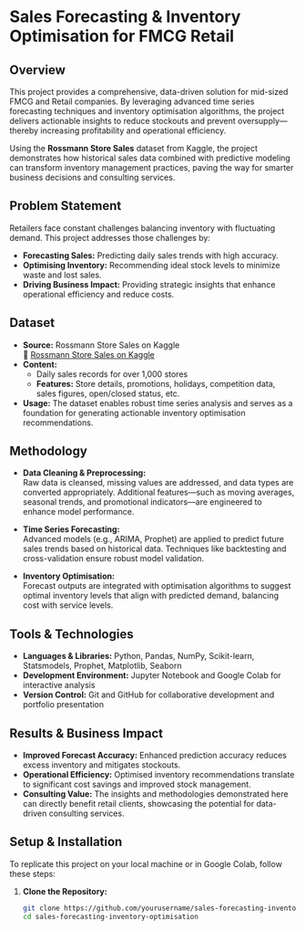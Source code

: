 # Sales Forecasting & Inventory Optimisation for FMCG Retail

## Overview
This project provides a comprehensive, data-driven solution for mid-sized FMCG and Retail companies. By leveraging advanced time series forecasting techniques and inventory optimisation algorithms, the project delivers actionable insights to reduce stockouts and prevent oversupply—thereby increasing profitability and operational efficiency.

Using the **Rossmann Store Sales** dataset from Kaggle, the project demonstrates how historical sales data combined with predictive modeling can transform inventory management practices, paving the way for smarter business decisions and consulting services.

## Problem Statement
Retailers face constant challenges balancing inventory with fluctuating demand. This project addresses those challenges by:
- **Forecasting Sales:** Predicting daily sales trends with high accuracy.
- **Optimising Inventory:** Recommending ideal stock levels to minimize waste and lost sales.
- **Driving Business Impact:** Providing strategic insights that enhance operational efficiency and reduce costs.

## Dataset
- **Source:** Rossmann Store Sales on Kaggle  
  🔗 [Rossmann Store Sales on Kaggle](https://www.kaggle.com/c/rossmann-store-sales)
- **Content:**  
  - Daily sales records for over 1,000 stores
  - **Features:** Store details, promotions, holidays, competition data, sales figures, open/closed status, etc.
- **Usage:** The dataset enables robust time series analysis and serves as a foundation for generating actionable inventory optimisation recommendations.

## Methodology
- **Data Cleaning & Preprocessing:**  
  Raw data is cleansed, missing values are addressed, and data types are converted appropriately. Additional features—such as moving averages, seasonal trends, and promotional indicators—are engineered to enhance model performance.
  
- **Time Series Forecasting:**  
  Advanced models (e.g., ARIMA, Prophet) are applied to predict future sales trends based on historical data. Techniques like backtesting and cross-validation ensure robust model validation.

- **Inventory Optimisation:**  
  Forecast outputs are integrated with optimisation algorithms to suggest optimal inventory levels that align with predicted demand, balancing cost with service levels.

## Tools & Technologies
- **Languages & Libraries:** Python, Pandas, NumPy, Scikit-learn, Statsmodels, Prophet, Matplotlib, Seaborn  
- **Development Environment:** Jupyter Notebook and Google Colab for interactive analysis  
- **Version Control:** Git and GitHub for collaborative development and portfolio presentation

## Results & Business Impact
- **Improved Forecast Accuracy:** Enhanced prediction accuracy reduces excess inventory and mitigates stockouts.
- **Operational Efficiency:** Optimised inventory recommendations translate to significant cost savings and improved stock management.
- **Consulting Value:** The insights and methodologies demonstrated here can directly benefit retail clients, showcasing the potential for data-driven consulting services.

## Setup & Installation
To replicate this project on your local machine or in Google Colab, follow these steps:

1. **Clone the Repository:**
   ```bash
   git clone https://github.com/yourusername/sales-forecasting-inventory-optimisation.git
   cd sales-forecasting-inventory-optimisation
